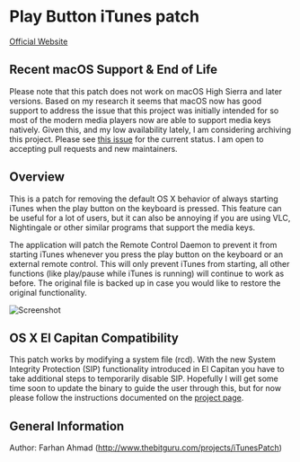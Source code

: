 Play Button iTunes patch
========================

[Official Website](http://www.thebitguru.com/projects/iTunesPatch)

Recent macOS Support & End of Life
--------
Please note that this patch does not work on macOS High Sierra and later versions.  Based on my research it seems that macOS now has good support to address the issue that this project was initially intended for so most of the modern media players now are able to support media keys natively.  Given this, and my low availability lately, I am considering archiving this project.  Please see [this issue](https://github.com/thebitguru/play-button-itunes-patch/issues/46) for the current status.  I am open to accepting pull requests and new maintainers.

Overview
--------
This is a patch for removing the default OS X behavior of always starting iTunes when the play button on the keyboard is pressed. This feature can be useful for a lot of users, but it can also be annoying if you are using VLC, Nightingale or other similar programs that support the media keys.

The application will patch the Remote Control Daemon to prevent it from starting iTunes whenever you press the play button on the keyboard or an external remote control. This will only prevent iTunes from starting, all other functions (like play/pause while iTunes is running) will continue to work as before. The original file is backed up in case you would like to restore the original functionality.

![Screenshot](Images/Screenshot-1.0.png "Screenshot")

OS X El Capitan Compatibility
--------

This patch works by modifying a system file (rcd). With the new System Integrity Protection (SIP) functionality introduced in El Capitan you have to take additional steps to temporarily disable SIP. Hopefully I will get some time soon to update the binary to guide the user through this, but for now please follow the instructions documented on the [project page](http://www.thebitguru.com/projects/iTunesPatch).


General Information
-------------------
Author: Farhan Ahmad (<http://www.thebitguru.com/projects/iTunesPatch>)
